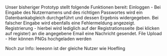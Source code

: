 Unser bisheriger Prototyp stellt folgende Funktionen bereit:
Einloggen - Bei Eingabe des Nutzernamens und des richtigen Passwortes wird ein Datenbankabgleich durchgeführt und dessen Ergebnis widergegeben. Bei falscher Eingabe wird ebenfalls eine Fehlermeldung angezeigt.
Registrierung - hierbei wird lediglich auf der Registrationsseite (bei klicken auf register) an die angegebene Email eine Nachricht gesendet.
File Upload - Hier können PNGs hochgeladen werden

Noch zur Info: leeeonn ist der gleiche Nutzer wie Hoefling
